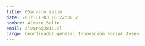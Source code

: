 ```yaml
---
title: 05alvaro salin
date: 2017-11-03 16:22:00 Z
nombre: Álvaro Salin
email: alvaro@2811.cl
cargo: Coordinador general Innovación Social Aysén
---
```


